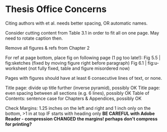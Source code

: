 # Thesis Office Concerns

Citing authors with et al. needs better spacing, OR automatic names.

Consider cutting content from Table 3.1 in order to fit all on one page. May need to rotate caption then.

Remove all figures & refs from Chapter 2

For ref at page bottom, place fig on following page (1 pg too late!):
Fig 5.5 | fig:sketches (fixed by moving figure right before paragraph)
Fig 6.1 | fig:u-worksheet (not fully fixed, table and figure misordered now)

Pages with figures should have at least 6 consecutive lines of text, or none.

Title page: divide up title further (inverse pyramid), possibly OK
Title page: even spacing between all sections (e.g. 6 lines), possibly OK
Table of Contents: sentence case for Chapters & Appendices, possibly OK

Check Margins: 1.25 inches on the left and right and 1 inch only on the bottom, >1 in at top IF starts with heading only
**BE CAREFUL with Adobe Reader - compression CHANGED the margins! perhaps don't compress for printing?**

